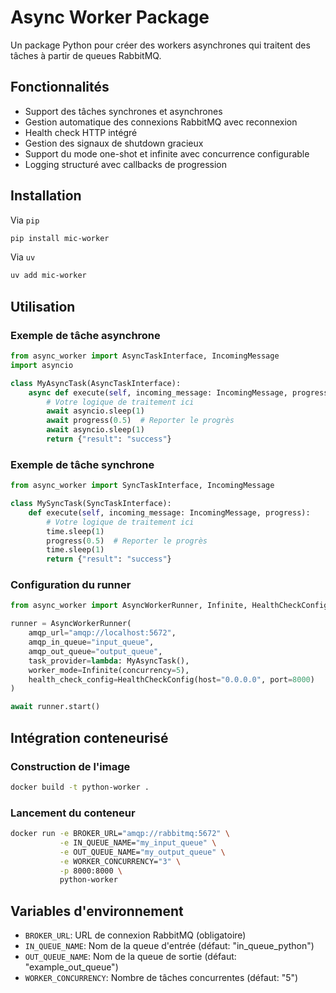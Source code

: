 # Async Worker Package

Un package Python pour créer des workers asynchrones qui traitent des tâches à partir de queues RabbitMQ.

## Fonctionnalités

- Support des tâches synchrones et asynchrones
- Gestion automatique des connexions RabbitMQ avec reconnexion
- Health check HTTP intégré
- Gestion des signaux de shutdown gracieux
- Support du mode one-shot et infinite avec concurrence configurable
- Logging structuré avec callbacks de progression

## Installation

Via `pip`

```bash
pip install mic-worker
```

Via `uv`

```bash
uv add mic-worker
```

## Utilisation

### Exemple de tâche asynchrone

```python
from async_worker import AsyncTaskInterface, IncomingMessage
import asyncio

class MyAsyncTask(AsyncTaskInterface):
    async def execute(self, incoming_message: IncomingMessage, progress):
        # Votre logique de traitement ici
        await asyncio.sleep(1)
        await progress(0.5)  # Reporter le progrès
        await asyncio.sleep(1)
        return {"result": "success"}
```

### Exemple de tâche synchrone

```python
from async_worker import SyncTaskInterface, IncomingMessage

class MySyncTask(SyncTaskInterface):
    def execute(self, incoming_message: IncomingMessage, progress):
        # Votre logique de traitement ici
        time.sleep(1)
        progress(0.5)  # Reporter le progrès
        time.sleep(1)
        return {"result": "success"}
```

### Configuration du runner

```python
from async_worker import AsyncWorkerRunner, Infinite, HealthCheckConfig

runner = AsyncWorkerRunner(
    amqp_url="amqp://localhost:5672",
    amqp_in_queue="input_queue",
    amqp_out_queue="output_queue",
    task_provider=lambda: MyAsyncTask(),
    worker_mode=Infinite(concurrency=5),
    health_check_config=HealthCheckConfig(host="0.0.0.0", port=8000)
)

await runner.start()
```

## Intégration conteneurisé

### Construction de l'image

```bash
docker build -t python-worker .
```

### Lancement du conteneur

```bash
docker run -e BROKER_URL="amqp://rabbitmq:5672" \
           -e IN_QUEUE_NAME="my_input_queue" \
           -e OUT_QUEUE_NAME="my_output_queue" \
           -e WORKER_CONCURRENCY="3" \
           -p 8000:8000 \
           python-worker
```

## Variables d'environnement

- `BROKER_URL`: URL de connexion RabbitMQ (obligatoire)
- `IN_QUEUE_NAME`: Nom de la queue d'entrée (défaut: "in_queue_python")
- `OUT_QUEUE_NAME`: Nom de la queue de sortie (défaut: "example_out_queue")
- `WORKER_CONCURRENCY`: Nombre de tâches concurrentes (défaut: "5")
